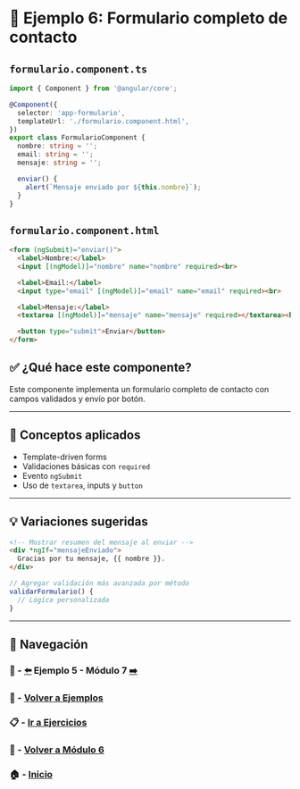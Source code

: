 # 🧪 Ejemplo 6: Formulario completo de contacto

## `formulario.component.ts`
```ts
import { Component } from '@angular/core';

@Component({
  selector: 'app-formulario',
  templateUrl: './formulario.component.html',
})
export class FormularioComponent {
  nombre: string = '';
  email: string = '';
  mensaje: string = '';

  enviar() {
    alert(`Mensaje enviado por ${this.nombre}`);
  }
}
```

## `formulario.component.html`
```html
<form (ngSubmit)="enviar()">
  <label>Nombre:</label>
  <input [(ngModel)]="nombre" name="nombre" required><br>

  <label>Email:</label>
  <input type="email" [(ngModel)]="email" name="email" required><br>

  <label>Mensaje:</label>
  <textarea [(ngModel)]="mensaje" name="mensaje" required></textarea><br>

  <button type="submit">Enviar</button>
</form>
```

## ✅ ¿Qué hace este componente?
Este componente implementa un formulario completo de contacto con campos validados y envío por botón.

---

## 🧠 Conceptos aplicados
- Template-driven forms
- Validaciones básicas con `required`
- Evento `ngSubmit`
- Uso de `textarea`, inputs y `button`

---

## 💡 Variaciones sugeridas

```html
<!-- Mostrar resumen del mensaje al enviar -->
<div *ngIf="mensajeEnviado">
  Gracias por tu mensaje, {{ nombre }}.
</div>
```

```ts
// Agregar validación más avanzada por método
validarFormulario() {
  // Lógica personalizada
}
```

---

## 🔁 Navegación

### 🧪 - [⬅️](./Ejemplo_5.md) Ejemplo 5 - Módulo 7 [➡️](../../../Modulo_7/Modulo_7.md)

### 🧪 - [Volver a Ejemplos](../README.md)

### 📋 - [Ir a Ejercicios](../../Ejercicios/README.md)

### 📘 - [Volver a Módulo 6](../../Modulo_6.md)

### 🏠 - [Inicio](../../../README.md)

